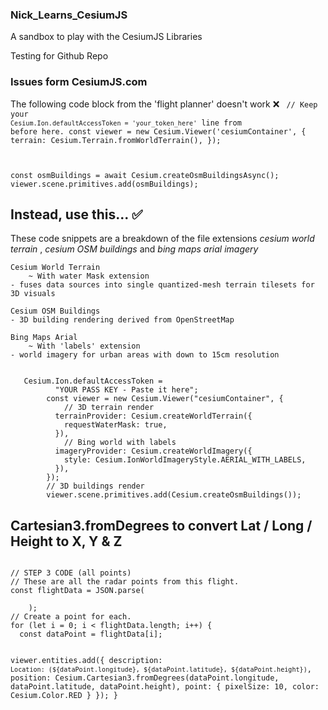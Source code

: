 ### Nick_Learns_CesiumJS
A sandbox to play with the CesiumJS Libraries

Testing for Github Repo


### Issues form CesiumJS.com
The following code block from the 'flight planner' doesn't work ❌
<code>
// Keep your `Cesium.Ion.defaultAccessToken = 'your_token_here'` line from before here. 
const viewer = new Cesium.Viewer('cesiumContainer', {
  terrain: Cesium.Terrain.fromWorldTerrain(),
});

const osmBuildings = await Cesium.createOsmBuildingsAsync();
viewer.scene.primitives.add(osmBuildings);
</code>

## Instead, use this... ✅
These code snippets are a breakdown of the file extensions *cesium world terrain* , *cesium OSM buildings* and *bing maps arial imagery* 

    Cesium World Terrain
        ~ With water Mask extension
    - fuses data sources into single quantized-mesh terrain tilesets for 3D visuals

    Cesium OSM Buildings
    - 3D building rendering derived from OpenStreetMap

    Bing Maps Arial
        ~ With 'labels' extension
    - world imagery for urban areas with down to 15cm resolution 

<code>
   Cesium.Ion.defaultAccessToken =
          "YOUR PASS KEY - Paste it here";
        const viewer = new Cesium.Viewer("cesiumContainer", {
            // 3D terrain render
          terrainProvider: Cesium.createWorldTerrain({
            requestWaterMask: true,
          }),
            // Bing world with labels
          imageryProvider: Cesium.createWorldImagery({
            style: Cesium.IonWorldImageryStyle.AERIAL_WITH_LABELS,
          }),
        });
        // 3D buildings render
        viewer.scene.primitives.add(Cesium.createOsmBuildings());
</code>

## Cartesian3.fromDegrees to convert Lat / Long / Height to X, Y & Z

<code>
// STEP 3 CODE (all points)
// These are all the radar points from this flight.
const flightData = JSON.parse(
    <!-- LAT, LONG & HEIGHT: API DATA-->
    );
// Create a point for each.
for (let i = 0; i < flightData.length; i++) {
  const dataPoint = flightData[i];

  viewer.entities.add({
    description: `Location: (${dataPoint.longitude}, ${dataPoint.latitude}, ${dataPoint.height})`,
    position: Cesium.Cartesian3.fromDegrees(dataPoint.longitude, dataPoint.latitude, dataPoint.height),
    point: { pixelSize: 10, color: Cesium.Color.RED }
  });
}
</code>